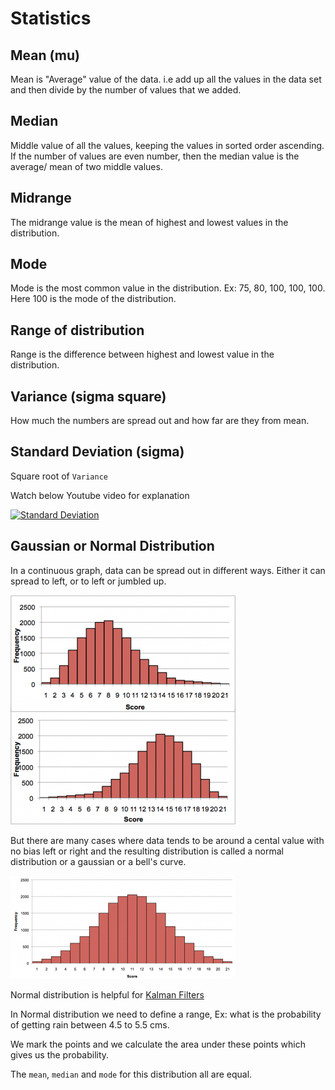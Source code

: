 # Statistics

## Mean (mu)

Mean is "Average" value of the data. i.e add up all the values in the data set and then divide
by the number of values that we added.

## Median

Middle value of all the values, keeping the values in sorted order ascending. If the number of values are even number, then the median value is the average/ mean of two middle values.

## Midrange

The midrange value is the mean of highest and lowest values in the distribution.

## Mode

Mode is the most common value in the distribution. Ex: 75, 80, 100, 100, 100. Here 100 is the mode of the distribution.

## Range of distribution

Range is the difference between highest and lowest value in the distribution.

## Variance (sigma square)

How much the numbers are spread out and how far are they from mean.

## Standard Deviation (sigma)

Square root of `Variance`

Watch below Youtube video for explanation

[![Standard Deviation](https://img.youtube.com/vi/MRqtXL2WX2M/0.jpg)](https://www.youtube.com/watch?v=MRqtXL2WX2M)

## Gaussian or Normal Distribution

In a continuous graph, data can be spread out in different ways. Either it can spread to left, or to left or jumbled up.

![Left or Right distribution](img/left_or_right_distribution.png)

But there are many cases where data tends to be around a cental value with no bias left or right and the resulting distribution is called a normal distribution or a gaussian or a bell's curve.

![Left or Right distribution](img/gaussian_distribution.png)

Normal distribution is helpful for [Kalman Filters](https://github.com/pktippa/ai-training/blob/master/machine-learning/kalman_filters.md)

In Normal distribution we need to define a range, Ex: what is the probability of getting rain between 4.5 to 5.5 cms.

We mark the points and we calculate the area under these points which gives us the probability.

The `mean`, `median` and `mode` for this distribution all are equal.

